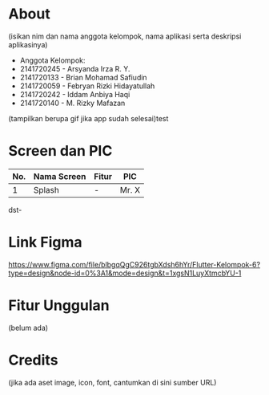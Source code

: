 # About

(isikan nim dan nama anggota kelompok, nama aplikasi serta deskripsi aplikasinya)
- Anggota Kelompok:
- 2141720245 - Arsyanda Irza R. Y.
- 2141720133 - Brian Mohamad Safiudin
- 2141720059 - Febryan Rizki Hidayatullah
- 2141720242 - Iddam Anbiya Haqi
- 2141720140 - M. Rizky Mafazan

(tampilkan berupa gif jika app sudah selesai)test

# Screen dan PIC

| No. | Nama Screen | Fitur | PIC
|-----|-------------|-------|-----|
| 1 | Splash        | -     | Mr. X |

dst-


# Link Figma

https://www.figma.com/file/blbgqQgC926tgbXdsh6hYr/Flutter-Kelompok-6?type=design&node-id=0%3A1&mode=design&t=1xgsN1LuyXtmcbYU-1


# Fitur Unggulan

(belum ada)


# Credits

(jika ada aset image, icon, font, cantumkan di sini sumber URL)